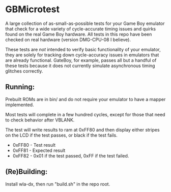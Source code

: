 # GBMicrotest
A large collection of as-small-as-possible tests for your Game Boy emulator that check for a wide variety of cycle-accurate timing issues and quirks found on the real Game Boy hardware. All tests in this repo have been checked on real hardware (version DMG-CPU-08 I believe).

These tests are _not_ intended to verify basic functionality of your emulator, they are solely for tracking down cycle-accuracy issues in emulators that are already functional. GateBoy, for example, passes all but a handful of these tests because it does not currently simulate asynchronous timing glitches correctly.

## Running:
Prebuilt ROMs are in bin/ and do not require your emulator to have a mapper implemented.

Most tests will complete in a few hundred cycles, except for those that need to check behavior after VBLANK.

The test will write results to ram at 0xFF80 and then display either stripes on the LCD if the test passes, or black if the test fails.

 - 0xFF80 - Test result
 - 0xFF81 - Expected result
 - 0xFF82 - 0x01 if the test passed, 0xFF if the test failed.

## (Re)Building:
Install wla-dx, then run "build.sh" in the repo root.

